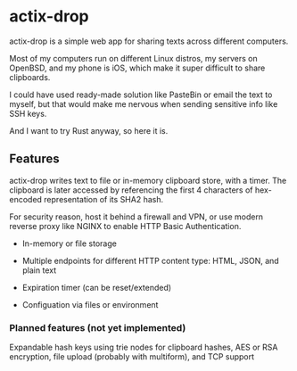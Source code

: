 # actix-drop

actix-drop is a simple web app for sharing texts across different computers.

Most of my computers run on different Linux distros, my servers on OpenBSD,
and my phone is iOS, which make it super difficult to share clipboards.

I could have used ready-made solution like PasteBin or email the text to myself,
but that would make me nervous when sending sensitive info like SSH keys.

And I want to try Rust anyway, so here it is.

## Features

actix-drop writes text to file or in-memory clipboard store, with a timer.
The clipboard is later accessed by referencing the first 4 characters of
hex-encoded representation of its SHA2 hash.

For security reason, host it behind a firewall and VPN, or use modern reverse proxy
like NGINX to enable HTTP Basic Authentication.

- In-memory or file storage

- Multiple endpoints for different HTTP content type: HTML, JSON, and plain text

- Expiration timer (can be reset/extended)

- Configuation via files or environment

### Planned features (not yet implemented)

Expandable hash keys using trie nodes for clipboard hashes, AES or RSA encryption,
file upload (probably with multiform), and TCP support

